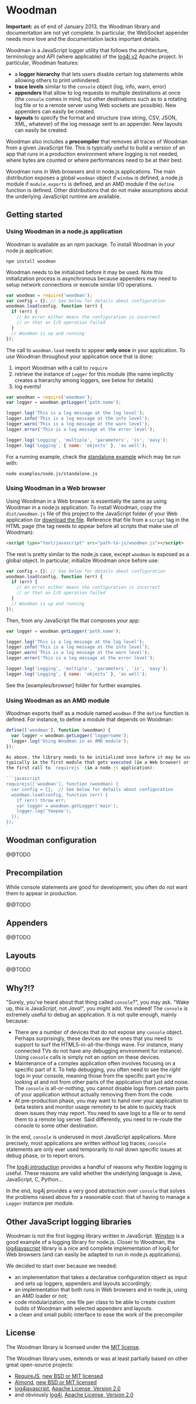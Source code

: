 # Woodman

**Important:** as of end of January 2013, the Woodman library and documentation
are not yet complete. In particular, the WebSocket appender needs more love and
the documentation lacks important details.

Woodman is a JavaScript logger utility that follows the architecture,
terminology and API (where applicable) of the [log4j v2](http://logging.apache.org/log4j/2.x/)
Apache project. In particular, Woodman features:
- a **logger hierarchy** that lets users disable certain log statements while
allowing others to print unhindered.
- **trace levels** similar to the `console` object (log, info, warn, error)
- **appenders** that allow to log requests to multiple destinations at once
(the `console` comes in mind, but other destinations such as to a rotating log
file or to a remote server using Web sockets are possible). New appenders can
easily be created.
- **layouts** to specify the format and structure (raw string, CSV, JSON, XML,
whatever) of the log message sent to an appender. New layouts can easily be
created.

Woodman also includes a **precompiler** that removes all traces of Woodman from
a given JavaScript file. This is typically useful to build a version of an app
that runs in a production environment where logging is not needed, where bytes
are counted or where performances need to be at their best.

Woodman runs in Web browsers and in node.js applications. The main distribution
exposes a global `woodman` object if `window` is defined, a node.js module if
`module.exports` is defined, and an AMD module if the `define` function is
defined. Other distributions that do not make assumptions about the underlying
JavaScript runtime are available.

## Getting started

### Using Woodman in a node.js application
Woodman is available as an npm package. To install Woodman in your node.js
application:
```
npm install woodman
```

Woodman needs to be initialized before it may be used. Note this initialization
process is asynchronous because appenders may need to setup network connections
or execute similar I/O operations.
```javascript
var woodman = require('woodman');
var config = {}; // See below for details about configuration
woodman.load(config, function (err) {
  if (err) {
    // An error either means the configuration is incorrect
    // or that an I/O operation failed
  }
  // Woodman is up and running
});
```

The call to `woodman.load` needs to appear **only once** in your application.
To use Woodman throughout your application once that is done:
1. import Woodman with a call to `require`
2. retrieve the instance of `Logger` for this module (the name implicitly
creates a hierarchy among loggers, see below for details)
3. log events!
```javascript
var woodman = require('woodman');
var logger = woodman.getLogger('path.name');

logger.log('This is a log message at the log level');
logger.info('This is a log message at the info level');
logger.warn('This is a log message at the warn level');
logger.error('This is a log message at the error level');

logger.log('Logging', 'multiple', 'parameters', 'is', 'easy');
logger.log('Logging', { name: 'objects' }, 'as well');
```

For a running example, check the [standalone example](examples/node.js/standalone.js)
which may be run with:
```
node examples/node.js/standalone.js
```

### Using Woodman in a Web browser
Using Woodman in a Web browser is essentially the same as using Woodman in a
node.js application. To install Woodman, copy the `dist/woodman.js` file of this
project to the JavaScript folder of your Web application (or
[download the file](https://raw.github.com/joshfire/woodman/master/dist/woodman.js).
Reference that file from a `script` tag in the HTML page (the tag needs to
appear before all scripts that make use of Woodman):
```html
<script type="text/javascript" src="path-to-js/woodman.js"></script>
```

The rest is pretty similar to the node.js case, except `woodman` is exposed as
a global object. In particular, initialize Woodman once before use:
```javascript
var config = {}; // See below for details about configuration
woodman.load(config, function (err) {
  if (err) {
    // An error either means the configuration is incorrect
    // or that an I/O operation failed
  }
  // Woodman is up and running
});
```

Then, from any JavaScript file that composes your app:
```javascript
var logger = woodman.getLogger('path.name');

logger.log('This is a log message at the log level');
logger.info('This is a log message at the info level');
logger.warn('This is a log message at the warn level');
logger.error('This is a log message at the error level');

logger.log('Logging', 'multiple', 'parameters', 'is', 'easy');
logger.log('Logging', { name: 'objects' }, 'as well');
```

See the [examples/browser] folder for further examples.

### Using Woodman as an AMD module
Woodman exports itself as a module named `woodman` if the `define` function is
defined. For instance, to define a module that depends on Woodman:
```javascript
define(['woodman'], function (woodman) {
  var logger = woodman.getLogger('loggername');
  logger.log('Using Woodman in an AMD module');
});

As above, the library needs to be initialized once before it may be used,
typically in the first module that gets executed (in a Web browser) or within
the first call to `requirejs` (in a node.js application):

```javascript
requirejs(['woodman'], function (woodman) {
  var config = {};  // See below for details about configuration
  woodman.load(config, function (err) {
    if (err) throw err;
    var logger = woodman.getLogger('main');
    logger.log('Yeepee');
  });
});
```

## Woodman configuration

@@TODO

## Precompilation

While console statements are good for development, you often do not want them
to appear in production.

@@TODO

## Appenders

@@TODO

## Layouts

@@TODO

## Why?!?
"Surely, you've heard about that thing called `console`?", you may ask.
"Wake up, this is Java*Script*, not *Java*!", you might add. Yes indeed! The
`console` is extremely useful to debug an application. It is not quite enough,
mainly because:
- There are a number of devices that do not expose any `console` object. Perhaps
surprisingly, these devices are the ones that you need to support to surf the
HTML5-in-all-the-things wave. For instance, many connected TVs do not have any
debugging environment for instance). Using `console` calls is simply not an
option on these devices.
- Maintenance of a complex application often involves focusing on a specific
part of it. To help debugging, you often need to see the *right* logs in your
console, meaning those from the specific part you're looking at and not from
other parts of the application that just add noise. The `console` is
all-or-nothing, you cannot disable logs from certain parts of your application
without actually removing them from the code.
- At pre-production phase, you may want to hand over your application to
beta testers and monitor usage remotely to be able to quickly track down issues
they may report. You need to save logs to a file or to send them to a remote
log server. Said differently, you need to re-route the console to some other
destination.

In the end, `console` is underused in most JavaScript applications. More
precisely, most applications are written *without* log traces; `console`
statements are only ever used temporarily to nail down specific issues at debug
phase, or to report errors.

The [log4j introduction](http://logging.apache.org/log4j/2.x/manual/index.html)
provides a handful of reasons why flexible logging is useful. These reasons are
valid whether the underlying language is Java, JavaScript, C, Python...

In the end, log4j provides a very good abstraction over `console` that solves
the problems raised above for a reasonable cost: that of having to manage a
`Logger` instance per module.

## Other JavaScript logging libraries

Woodman is not the first logging library written in JavaScript.
[Winston](https://github.com/flatiron/winston) is a good example of a logging
library for node.js. Closer to Woodman, the
[log4javascript](http://log4javascript.org/) library is a nice and complete
implementation of log4j for Web browsers (and can easily be adapted to run in
node.js applications).

We decided to start over because we needed:
- an implementation that takes a declarative configuration object as input and
sets up loggers, appenders and layouts accordingly;
- an implementation that both runs in Web browsers and in node.js, using an AMD
loader or not;
- code modularization, one file per class to be able to create custom builds of
Woodman with selected appenders and layouts.
- a clean and small public interface to ease the work of the precompiler

## License

The Woodman library is licensed under the [MIT license](https://raw.github.com/joshfire/woodman/master/LICENSE).

The Woodman library uses, extends or was at least partially based on other great open-source projects:
- [RequireJS](http://requirejs.org/), [new BSD or MIT licensed](https://github.com/jrburke/requirejs/blob/master/LICENSE)
- [Almond](https://github.com/jrburke/almond), [new BSD or MIT licensed](https://github.com/jrburke/almond/blob/master/LICENSE)
- [log4javascript](http://log4javascript.org/), [Apache License, Version 2.0](http://www.apache.org/licenses/LICENSE-2.0.html)
- and obviously [log4j](http://logging.apache.org), [Apache License, Version 2.0](http://logging.apache.org/log4j/2.x/license.html)
